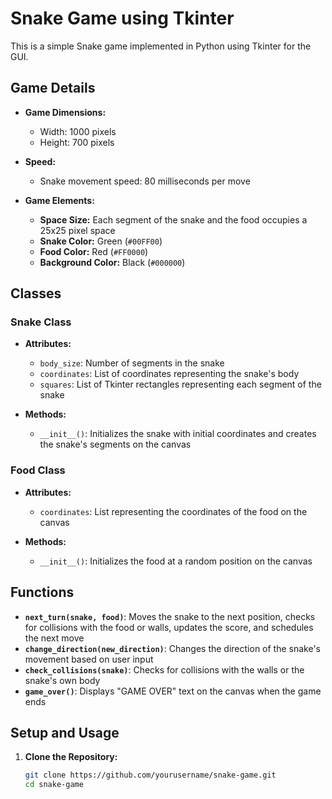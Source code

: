 # Snake Game using Tkinter

This is a simple Snake game implemented in Python using Tkinter for the GUI.

## Game Details

- **Game Dimensions:**
  - Width: 1000 pixels
  - Height: 700 pixels

- **Speed:** 
  - Snake movement speed: 80 milliseconds per move

- **Game Elements:**
  - **Space Size:** Each segment of the snake and the food occupies a 25x25 pixel space
  - **Snake Color:** Green (`#00FF00`)
  - **Food Color:** Red (`#FF0000`)
  - **Background Color:** Black (`#000000`)

## Classes

### Snake Class

- **Attributes:**
  - `body_size`: Number of segments in the snake
  - `coordinates`: List of coordinates representing the snake's body
  - `squares`: List of Tkinter rectangles representing each segment of the snake

- **Methods:**
  - `__init__()`: Initializes the snake with initial coordinates and creates the snake's segments on the canvas

### Food Class

- **Attributes:**
  - `coordinates`: List representing the coordinates of the food on the canvas

- **Methods:**
  - `__init__()`: Initializes the food at a random position on the canvas

## Functions

- **`next_turn(snake, food)`**: Moves the snake to the next position, checks for collisions with the food or walls, updates the score, and schedules the next move
- **`change_direction(new_direction)`**: Changes the direction of the snake's movement based on user input
- **`check_collisions(snake)`**: Checks for collisions with the walls or the snake's own body
- **`game_over()`**: Displays "GAME OVER" text on the canvas when the game ends

## Setup and Usage

1. **Clone the Repository:**
   ```bash
   git clone https://github.com/yourusername/snake-game.git
   cd snake-game

